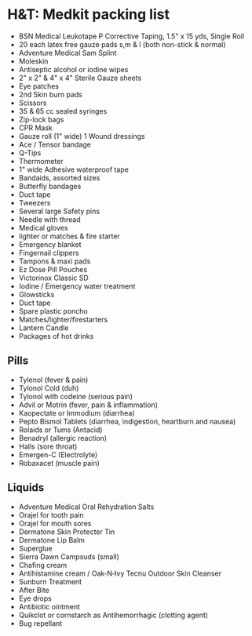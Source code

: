 # H&T: Medkit packing list

- BSN Medical Leukotape P Corrective Taping, 1.5" x 15 yds, Single Roll
- 20 each latex free gauze pads s,m & l (both non-stick & normal)
- Adventure Medical Sam Splint
- Moleskin
- Antiseptic alcohol or iodine wipes
- 2" x 2" & 4" x 4" Sterile Gauze sheets
- Eye patches
- 2nd Skin burn pads
- Scissors
- 35 & 65 cc sealed syringes
- Zip-lock bags
- CPR Mask
- Gauze roll (1" wide)  1 Wound dressings
- Ace / Tensor bandage
- Q-Tips
- Thermometer
- 1" wide Adhesive waterproof tape
- Bandaids, assorted sizes
- Butterfly bandages
- Duct tape
- Tweezers
- Several large Safety pins
- Needle with thread
- Medical gloves
- lighter or matches & fire starter
- Emergency blanket
- Fingernail clippers
- Tampons & maxi pads
- Ez Dose Pill Pouches
- Victorinox Classic SD
- Iodine / Emergency water treatment
- Glowsticks
- Duct tape
- Spare plastic poncho
- Matches/lighter/firestarters
- Lantern Candle
- Packages of hot drinks

## Pills

- Tylenol (fever & pain)
- Tylonol Cold (duh)
- Tylonol with codeine (serious pain)
- Advil or Motrin (fever, pain & inflammation)
- Kaopectate or Immodium (diarrhea)
- Pepto Bismol Tablets (diarrhea, indigestion, heartburn and nausea)
- Rolaids or Tums (Antacid)
- Benadryl (allergic reaction)
- Halls (sore throat)
- Emergen-C (Electrolyte)
- Robaxacet (muscle pain)

## Liquids

- Adventure Medical Oral Rehydration Salts
- Orajel for tooth pain
- Orajel for mouth sores
- Dermatone Skin Protecter Tin
- Dermatone Lip Balm
- Superglue
- Sierra Dawn Campsuds (small)
- Chafing cream
- Antihistamine cream / Oak‑N‑Ivy Tecnu Outdoor Skin Cleanser
- Sunburn Treatment
- After Bite
- Eye drops
- Antibiotic ointment
- Quikclot or cornstarch as Antihemorrhagic (clotting agent)
- Bug repellant
